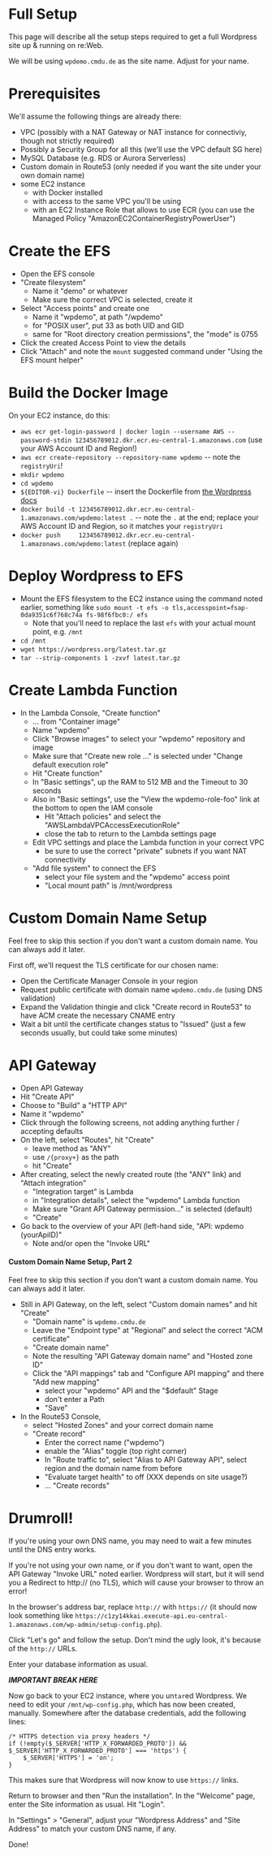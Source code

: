 # Full Setup

This page will describe all the setup steps required to get a full Wordpress site up & running on re:Web.

We will be using `wpdemo.cmdu.de` as the site name. Adjust for your name.

# Prerequisites

We'll assume the following things are already there:
- VPC (possibly with a NAT Gateway or NAT instance for connectiviy, though not strictly required)
- Possibly a Security Group for all this (we'll use the VPC default SG here)
- MySQL Database (e.g. RDS or Aurora Serverless)
- Custom domain in Route53 (only needed if you want the site under your own domain name)
- some EC2 instance 
  - with Docker installed
  - with access to the same VPC you'll be using
  - with an EC2 Instance Role that allows to use ECR (you can use the Managed Policy "AmazonEC2ContainerRegistryPowerUser")

# Create the EFS

- Open the EFS console
- "Create filesystem"
  - Name it "demo" or whatever
  - Make sure the correct VPC is selected, create it
- Select "Access points" and create one
  - Name it "wpdemo", at path "/wpdemo"
  - for "POSIX user", put 33 as both UID and GID
  - same for "Root directory creation permissions", the "mode" is 0755
- Click the created Access Point to view the details
- Click "Attach" and note the `mount` suggested command under "Using the EFS mount helper"

# Build the Docker Image

On your EC2 instance, do this:

- `aws ecr get-login-password | docker login --username AWS --password-stdin 123456789012.dkr.ecr.eu-central-1.amazonaws.com` (use your AWS Account ID and Region!)
- `aws ecr create-repository --repository-name wpdemo` -- note the `registryUri`!
- `mkdir wpdemo`
- `cd wpdemo`
- `${EDITOR-vi} Dockerfile` -- insert the Dockerfile from [the Wordpress docs](app/wordpress.md)
- `docker build -t 123456789012.dkr.ecr.eu-central-1.amazonaws.com/wpdemo:latest .` -- note the `.` at the end; replace your AWS Account ID and Region, so it matches your `registryUri`
- `docker push     123456789012.dkr.ecr.eu-central-1.amazonaws.com/wpdemo:latest` (replace again)

# Deploy Wordpress to EFS

- Mount the EFS filesystem to the EC2 instance using the command noted earlier, something like `sudo mount -t efs -o tls,accesspoint=fsap-0da9351c6f768c74a fs-98f6fbc0:/ efs`
  - Note that you'll need to replace the last `efs` with your actual mount point, e.g. `/mnt`
- `cd /mnt`
- `wget https://wordpress.org/latest.tar.gz`
- `tar --strip-components 1 -zxvf latest.tar.gz`

# Create Lambda Function

- In the Lambda Console, "Create function"
  - ... from "Container image"
  - Name "wpdemo"
  - Click "Browse images" to select your "wpdemo" repository and image
  - Make sure that "Create new role ..." is selected under "Change default execution role"
  - Hit "Create function"
  - In "Basic settings", up the RAM to 512 MB and the Timeout to 30 seconds
  - Also in "Basic settings", use the "View the wpdemo-role-foo" link at the bottom to open the IAM console
    - Hit "Attach policies" and select the "AWSLambdaVPCAccessExecutionRole"
    - close the tab to return to the Lambda settings page
  - Edit VPC settings and place the Lambda function in your correct VPC
    -  be sure to use the correct "private" subnets if you want NAT connectivity
  - "Add file system" to connect the EFS
    - select your file system and the "wpdemo" access point
    - "Local mount path" is /mnt/wordpress

# Custom Domain Name Setup

Feel free to skip this section if you don't want a custom domain name. You can always add it later.

First off, we'll request the TLS certificate for our chosen name:
- Open the Certificate Manager Console in your region
- Request public certificate with domain name `wpdemo.cmdu.de` (using DNS validation)
- Expand the Validation thingie and click "Create record in Route53" to have ACM create the necessary CNAME entry
- Wait a bit until the certificate changes status to "Issued" (just a few seconds usually, but could take some minutes)

# API Gateway

- Open API Gateway
- Hit "Create API"
- Choose to "Build" a "HTTP API"
- Name it "wpdemo"
- Click through the following screens, not adding anything further / accepting defaults
- On the left, select "Routes", hit "Create"
  - leave method as "ANY"
  - use `/{proxy+}` as the path
  - hit "Create"
- After creating, select the newly created route (the "ANY" link) and "Attach integration"
  - "Integration target" is Lambda
  - in "Integration details", select the "wpdemo" Lambda function
  - Make sure "Grant API Gateway permission..." is selected (default)
  - "Create"
- Go back to the overview of your API (left-hand side, "API: wpdemo (yourApiID)"
  - Note and/or open the "Invoke URL"

#### Custom Domain Name Setup, Part 2

Feel free to skip this section if you don't want a custom domain name. You can always add it later.

- Still in API Gateway, on the left, select "Custom domain names" and hit "Create"
  - "Domain name" is `wpdemo.cmdu.de`
  - Leave the "Endpoint type" at "Regional" and select the correct "ACM certificate"
  - "Create domain name"
  - Note the resulting "API Gateway domain name" and "Hosted zone ID"
  - Click the "API mappings" tab and "Configure API mapping" and there "Add new mapping"
    - select your "wpdemo" API and the "$default" Stage
    - don't enter a Path
    - "Save"
- In the Route53 Console,
  - select "Hosted Zones" and your correct domain name
  - "Create record"
    - Enter the correct name ("wpdemo")
    - enable the "Alias" toggle (top right corner)
    - In "Route traffic to", select "Alias to API Gateway API", select region and the domain name from before
    - "Evaluate target health" to off (XXX depends on site usage?)
    - ... "Create records"

# Drumroll!

If you're using your own DNS name, you may need to wait a few minutes until the DNS entry works.

If you're not using your own name, or if you don't want to want, open the API Gateway "Invoke URL" noted earlier.
Wordpress will start, but it will send you a Redirect to http:// (no TLS), which will cause your browser to throw an
error!

In the browser's address bar, replace `http://` with `https://` (it should now look something
like `https://c1zy14kkai.execute-api.eu-central-1.amazonaws.com/wp-admin/setup-config.php`).

Click "Let's go" and follow the setup. Don't mind the ugly look, it's because of the `http://` URLs.

Enter your database information as usual.

***IMPORTANT BREAK HERE***

Now go back to your EC2 instance, where you un`tar`ed Wordpress. We need to edit your `/mnt/wp-config.php`,
which has now been created, manually. Somewhere after the database credentials, add the following lines:
```
/* HTTPS detection via proxy headers */
if (!empty($_SERVER['HTTP_X_FORWARDED_PROTO']) && $_SERVER['HTTP_X_FORWARDED_PROTO'] === 'https') {
    $_SERVER['HTTPS'] = 'on';
}
```
This makes sure that Wordpress will now know to use `https://` links.

Return to browser and then "Run the installation". In the "Welcome" page, enter the Site information as usual. Hit "Login".

In "Settings" > "General", adjust your "Wordpress Address" and "Site Address" to match your custom DNS name, if any.

Done!

